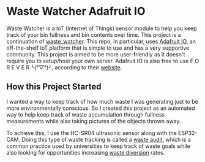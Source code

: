 # Waste Watcher Adafruit IO

Waste Watcher is a IoT (Internet of Things) sensor module to help you keep track of your bin fullness and bin contents over time. This project is a continuation of [waste_watcher](https://github.com/zotbins/waste_watcher). This repo, in particular, uses [Adafruit IO](https://io.adafruit.com/), an off-the-shelf IoT platform that is simple to use and has a very supportive community. This project is aimed to be more user-friendly as it doesn't require you to setup/host your own server. Adafruit IO is also free to use  F O R E V E R ╰(*°▽°*)╯, according to their [website](https://io.adafruit.com/). 

## How this Project Started
I wanted a way to keep track of how much waste I was generating just to be more environmentally conscious. So I created this project as an automated way to help keep track of waste accumulation through fullness measurements while also taking pictures of the objects thrown away. 

To achieve this, I use the HC-SR04 ultrasonic sensor along with the ESP32-CAM. Doing this type of waste tracking is called a [waste audit](https://green.harvard.edu/tools-resources/how/how-host-waste-audit), which is a common practice used by universities to keep track of waste goals while also looking for opportunities increasing [waste diversion](https://en.wikipedia.org/wiki/Landfill_diversion) rates.
